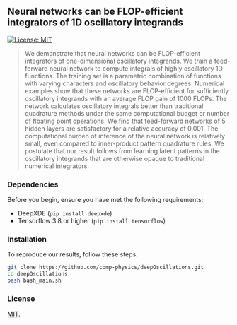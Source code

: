 ## Neural networks can be FLOP-efficient integrators of 1D oscillatory integrands

[![License: MIT](https://img.shields.io/badge/License-MIT-yellow.svg)](#license)

> We demonstrate that neural networks can be FLOP-efficient integrators of one-dimensional oscillatory integrands. We train a feed-forward neural network to compute integrals of highly oscillatory 1D functions. The training set is a parametric combination of functions with varying characters and oscillatory behavior degrees. Numerical examples show that these networks are FLOP-efficient for sufficiently oscillatory integrands with an average FLOP gain of 1000 FLOPs. The network calculates oscillatory integrals better than traditional quadrature methods under the same computational budget or number of floating point operations. We find that feed-forward networks of 5 hidden layers are satisfactory for a relative accuracy of 0.001. The computational burden of inference of the neural network is relatively small, even compared to inner-product pattern quadrature rules. We postulate that our result follows from learning latent patterns in the oscillatory integrands that are otherwise opaque to traditional numerical integrators.

### Dependencies

Before you begin, ensure you have met the following requirements:

- DeepXDE (`pip install deepxde`)
- Tensorflow 3.8 or higher (`pip install tensorflow`)

### Installation

To reproduce our results, follow these steps:
```bash
git clone https://github.com/comp-physics/deepOscillations.git
cd deepOscillations
bash bash_main.sh
```

### License

[MIT](https://opensource.org/licenses/MIT).

